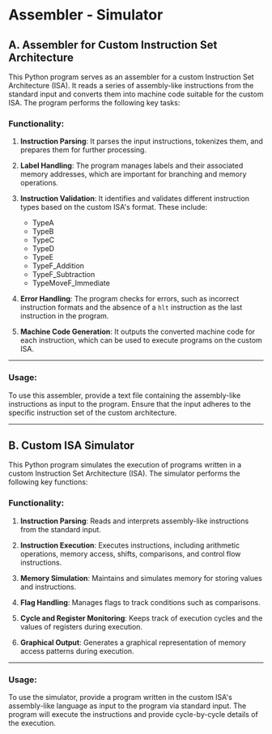 # Assembler - Simulator

## A. Assembler for Custom Instruction Set Architecture

This Python program serves as an assembler for a custom Instruction Set Architecture (ISA). It reads a series of assembly-like instructions from the standard input and converts them into machine code suitable for the custom ISA. The program performs the following key tasks:

### Functionality:

1. **Instruction Parsing**: It parses the input instructions, tokenizes them, and prepares them for further processing.

2. **Label Handling**: The program manages labels and their associated memory addresses, which are important for branching and memory operations.

3. **Instruction Validation**: It identifies and validates different instruction types based on the custom ISA's format. These include:
   - TypeA
   - TypeB
   - TypeC
   - TypeD
   - TypeE
   - TypeF_Addition
   - TypeF_Subtraction
   - TypeMoveF_Immediate

4. **Error Handling**: The program checks for errors, such as incorrect instruction formats and the absence of a `hlt` instruction as the last instruction in the program.

5. **Machine Code Generation**: It outputs the converted machine code for each instruction, which can be used to execute programs on the custom ISA.

---

### Usage:

To use this assembler, provide a text file containing the assembly-like instructions as input to the program. Ensure that the input adheres to the specific instruction set of the custom architecture.

---

## B. Custom ISA Simulator

This Python program simulates the execution of programs written in a custom Instruction Set Architecture (ISA). The simulator performs the following key functions:

### Functionality:

1. **Instruction Parsing**: Reads and interprets assembly-like instructions from the standard input.

2. **Instruction Execution**: Executes instructions, including arithmetic operations, memory access, shifts, comparisons, and control flow instructions.

3. **Memory Simulation**: Maintains and simulates memory for storing values and instructions.

4. **Flag Handling**: Manages flags to track conditions such as comparisons.

5. **Cycle and Register Monitoring**: Keeps track of execution cycles and the values of registers during execution.

6. **Graphical Output**: Generates a graphical representation of memory access patterns during execution.

---

### Usage:

To use the simulator, provide a program written in the custom ISA's assembly-like language as input to the program via standard input. The program will execute the instructions and provide cycle-by-cycle details of the execution.
